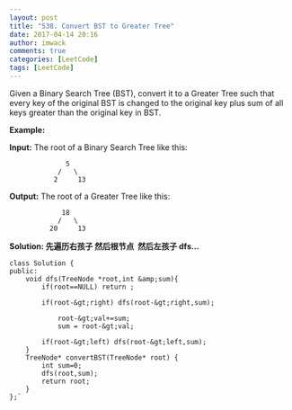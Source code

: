 ```yaml
---
layout: post
title: "538. Convert BST to Greater Tree"
date: 2017-04-14 20:16
author: imwack
comments: true
categories: [LeetCode]
tags: [LeetCode]
---
```



   Given a Binary Search Tree (BST), convert it to a Greater Tree such that every key of the original BST is changed to the original key plus sum of all keys greater than the original key in BST.


**Example:**


**Input:** The root of a Binary Search Tree like this:

                  5
                /   \
               2     13
    
**Output:** The root of a Greater Tree like this:

                 18
                /   \
              20     13

**Solution: 先遍历右孩子 然后根节点  然后左孩子 dfs...**

    class Solution {
    public:
        void dfs(TreeNode *root,int &amp;sum){
            if(root==NULL) return ;
    
            if(root-&gt;right) dfs(root-&gt;right,sum);
    
                root-&gt;val+=sum;
                sum = root-&gt;val;
    
            if(root-&gt;left) dfs(root-&gt;left,sum);
        }
        TreeNode* convertBST(TreeNode* root) {
            int sum=0;
            dfs(root,sum);
            return root;
        }
    };`

&nbsp;

&nbsp;

</div>
</div>
